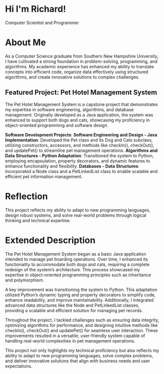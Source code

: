 # Hi I'm Richard!
Computer Scientist and Programmer

# About Me 
As a Computer Science graduate from Southern New Hampshire University, I have cultivated a strong foundation in problem-solving, programming, and algorithms. My academic experience has enhanced my ability to translate concepts into efficient code, organize data effectively using structured algorithms, and create innovative solutions to complex challenges.

## Featured Project: Pet Hotel Management System
The Pet Hotel Management System is a capstone project that demonstrates my expertise in software engineering, algorithms, and database management. Originally developed as a Java application, the system was enhanced to support both dogs and cats, showcasing my proficiency in object-oriented programming and software design.

**Software Development Projects**:
**Software Engineering and Design - Java Implementation**: Developed the Pet class and its Dog and Cats subclass, utilizing constructors, accessors, and methods like checkIn(), checkOut(), and updatePet() to streamline pet management operations.
**Algorithms and Data Structures - Python Adaptation**: Transitioned the system to Python, employing encapsulation, property decorators, and dynamic features to enhance functionality and flexibility.
**Databases - Data Structures**: Incorporated a Node class and a PetLinkedList class to enable scalable and efficient pet information management.

# Reflection
This project reflects my ability to adapt to new programming languages, design robust systems, and solve real-world problems through logical thinking and technical expertise.

# Extended Description
The Pet Hotel Management System began as a basic Java application intended to manage pet boarding operations. Over time, I enhanced its functionality to accommodate both dogs and cats, requiring a complete redesign of the system’s architecture. This process showcased my expertise in object-oriented programming principles such as inheritance and polymorphism.

A key improvement was transitioning the system to Python. This adaptation utilized Python’s dynamic typing and property decorators to simplify code, enhance readability, and improve maintainability. Additionally, I integrated advanced data structures like the Node and PetLinkedList classes, providing a scalable and efficient solution for managing pet records.

Throughout the project, I tackled challenges such as ensuring data integrity, optimizing algorithms for performance, and designing intuitive methods like checkIn(), checkOut() and updatePet() for seamless user interaction. These improvements resulted in a versatile, user-friendly system capable of handling real-world complexities in pet management operations.

This project not only highlights my technical proficiency but also reflects my ability to adapt to new programming languages, solve complex problems, and deliver innovative solutions that align with business needs and user expectations.
